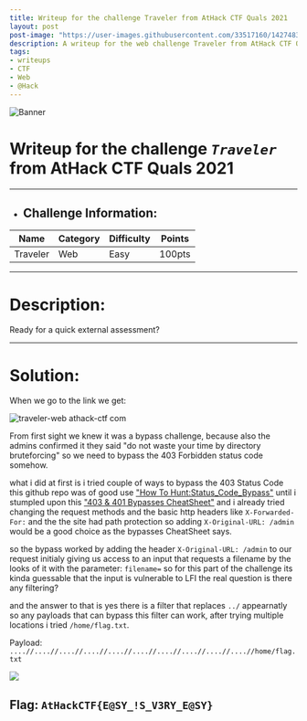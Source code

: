 ```yaml
---
title: Writeup for the challenge Traveler from AtHack CTF Quals 2021
layout: post
post-image: "https://user-images.githubusercontent.com/33517160/142748375-b5c7f1ce-05bd-4f28-94e9-a6cffa822a96.png"
description: A writeup for the web challenge Traveler from AtHack CTF Quals 2021.
tags:
- writeups
- CTF
- Web
- @Hack
---
```


![Banner](https://user-images.githubusercontent.com/33517160/142748214-8289e07f-8e5e-416f-bfb6-c16b12944f8c.png)

# Writeup for the challenge **_`Traveler`_** from AtHack CTF Quals 2021
----
- ## Challenge Information:

| Name        | Category | Difficulty | Points |
|-------------|----------|------------|--------|
| Traveler    | Web      | Easy       | 100pts |

----

# Description: 
Ready for a quick external assessment?

----

# Solution:
When we go to the link we get:

![traveler-web athack-ctf com](https://user-images.githubusercontent.com/33517160/142747644-3f591d86-7a04-4f49-a22b-3c8deb763fd8.png)

From first sight we knew it was a bypass challenge, because also the admins confirmed it they said "do not waste your time by directory bruteforcing" so we need to bypass the 403 Forbidden status code  somehow.

what i did at first is i tried couple of ways to bypass the 403 Status Code this github repo was of good use ["How To Hunt:Status_Code_Bypass"](https://github.com/KathanP19/HowToHunt/tree/master/Status_Code_Bypass) until i stumpled upon this ["403 & 401 Bypasses CheatSheet"](https://book.hacktricks.xyz/pentesting/pentesting-web/403-and-401-bypasses) and i already tried changing the request methods and the basic http headers like `X-Forwarded-For:` and the the site had path protection so adding `X-Original-URL: /admin` would be a good choice as the bypasses CheatSheet says.

so the bypass worked by adding the header `X-Original-URL: /admin` to our request
initialy giving us access to an input that requests a filename by the looks of it with the parameter:   `filename=` so for this part of the challenge its kinda guessable that the input is vulnerable to LFI the real question is there any filtering?

and the answer to that is yes there is a filter that replaces `../` appearnatly so any payloads that can bypass this filter can work, after trying multiple locations i tried `/home/flag.txt`.

Payload:` ....//....//....//....//....//....//....//....//....//....//home/flag.txt`

![](https://user-images.githubusercontent.com/33517160/142747695-31ce1e6c-dcff-4441-bf3e-6d1be5d99ccd.png)


## Flag: **`AtHackCTF{E@SY_!S_V3RY_E@SY}`**
